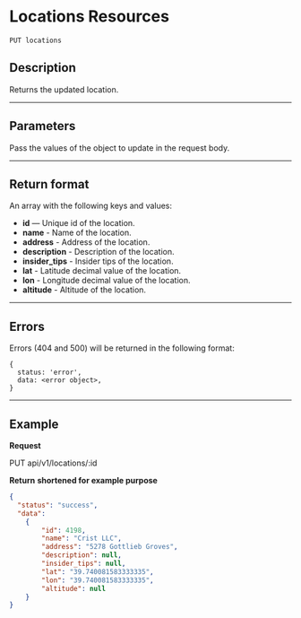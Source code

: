 # Locations Resources

    PUT locations

## Description
Returns the updated location.

***

## Parameters

Pass the values of the object to update in the request body.

***

## Return format
An array with the following keys and values:

- **id** — Unique id of the location.
- **name** - Name of the location.
- **address** - Address of the location.
- **description** - Description of the location.
- **insider_tips** - Insider tips of the location.
- **lat** - Latitude decimal value of the location.
- **lon** - Longitude decimal value of the location.
- **altitude** - Altitude of the location.

***

## Errors
Errors (404 and 500) will be returned in the following format:
```
{
  status: 'error',
  data: <error object>,
}
```

***

## Example
**Request**

   PUT api/v1/locations/:id

**Return** __shortened for example purpose__
``` json
{
  "status": "success",
  "data":
    {
        "id": 4198,
        "name": "Crist LLC",
        "address": "5278 Gottlieb Groves",
        "description": null,
        "insider_tips": null,
        "lat": "39.740081583333335",
        "lon": "39.740081583333335",
        "altitude": null
    }
}
```

